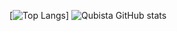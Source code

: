 [![Top Langs](https://github-readme-stats.vercel.app/api/top-langs/?username=qubista&theme=shadow_red)]
![Qubista GitHub stats](https://github-readme-stats.vercel.app/api?username=Qubista&show_icons=true&theme=shadow_red)
